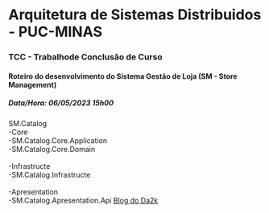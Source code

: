 # Arquitetura de Sistemas Distribuidos - PUC-MINAS

### TCC - Trabalhode Conclusão de Curso

#### Roteiro do desenvolvimento do Sistema Gestão de Loja (SM - Store Management)

##### Data/Hora: 06/05/2023 15h00

SM.Catalog
<br/>-Core
<br/> -SM.Catalog.Core.Application
<br/> -SM.Catalog.Core.Domain
<br/>
<br/>-Infrastructe
<br/> -SM.Catalog.Infrastructe
<br/>
<br/>-Apresentation
<br/> -SM.Catalog.Apresentation.Api
[Blog do Da2k](https://blog.da2k.com.br)
